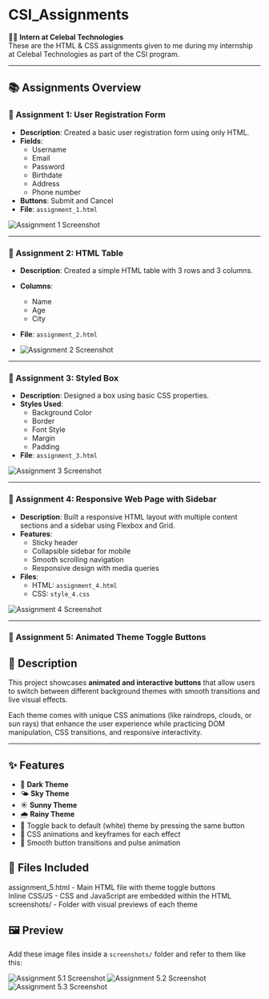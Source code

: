 # CSI_Assignments

👨‍💻 **Intern at Celebal Technologies**  
These are the HTML & CSS assignments given to me during my internship at Celebal Technologies as part of the CSI program.

---

## 📚 Assignments Overview

### 🔹 Assignment 1: User Registration Form
- **Description**: Created a basic user registration form using only HTML.
- **Fields**:
  - Username
  - Email
  - Password
  - Birthdate
  - Address
  - Phone number
- **Buttons**: Submit and Cancel
- **File**: `assignment_1.html`

![Assignment 1 Screenshot](screenshots/assignment_1_ss.png)

---

### 🔹 Assignment 2: HTML Table
- **Description**: Created a simple HTML table with 3 rows and 3 columns.
- **Columns**:
  - Name
  - Age
  - City
- **File**: `assignment_2.html`

- ![Assignment 2 Screenshot](screenshots/assignment_2_ss.png)

---

### 🔹 Assignment 3: Styled Box
- **Description**: Designed a box using basic CSS properties.
- **Styles Used**:
  - Background Color
  - Border
  - Font Style
  - Margin
  - Padding
- **File**: `assignment_3.html`

![Assignment 3 Screenshot](screenshots/assignment_3_ss.png)

---

### 🔹 Assignment 4: Responsive Web Page with Sidebar
- **Description**: Built a responsive HTML layout with multiple content sections and a sidebar using Flexbox and Grid.
- **Features**:
  - Sticky header
  - Collapsible sidebar for mobile
  - Smooth scrolling navigation
  - Responsive design with media queries
- **Files**:
  - HTML: `assignment_4.html`
  - CSS: `style_4.css`

![Assignment 4 Screenshot](screenshots/assignment_4_ss.png)

---

### 🔸 Assignment 5: Animated Theme Toggle Buttons

## 📌 Description
This project showcases **animated and interactive buttons** that allow users to switch between different background themes with smooth transitions and live visual effects.

Each theme comes with unique CSS animations (like raindrops, clouds, or sun rays) that enhance the user experience while practicing DOM manipulation, CSS transitions, and responsive interactivity.

---

## ✨ Features

- 🌙 **Dark Theme**
- 🌤 **Sky Theme** 
- ☀️ **Sunny Theme** 
- 🌧️ **Rainy Theme** 
- 🔁 Toggle back to default (white) theme by pressing the same button
- 🎨 CSS animations and keyframes for each effect
- 🚀 Smooth button transitions and pulse animation

## 📁 Files Included

  assignment_5.html - Main HTML file with theme toggle buttons         
  Inline CSS/JS     - CSS and JavaScript are embedded within the HTML  
  screenshots/      - Folder with visual previews of each theme        

## 🖼️ Preview

Add these image files inside a `screenshots/` folder and refer to them like this:

![Assignment 5.1 Screenshot](screenshots/assignment_5_ss(1).png)
![Assignment 5.2 Screenshot](screenshots/assignment_5_ss(2).png)
![Assignment 5.3 Screenshot](screenshots/assignment_5_ss(3).png)


